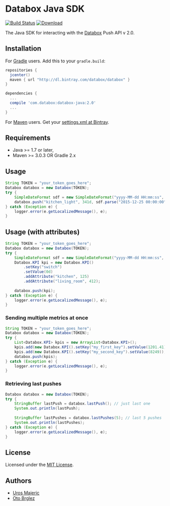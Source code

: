 # Databox Java SDK

[![Build Status][ci-master-image]][ci-master]
[![Download][download-image]][download]

The Java SDK for interacting with the [Databox](https://databox.com) Push API v 2.0.

## Installation

For [Gradle](http://gradle.org/) users. Add this to your `gradle.build`:

```gradle
repositories {
  jcenter()
  maven { url "http://dl.bintray.com/databox/databox" }
}

dependencies {
  ...
  compile 'com.databox:databox-java:2.0'
  ...
}
```

For [Maven](http://maven.org/) users. Get your [settings.xml at Bintray](https://bintray.com/databox/databox/databox-sdk/view).

## Requirements

* Java >= 1.7 or later,
* Maven >= 3.0.3 OR Gradle 2.x

## Usage

```java
String TOKEN = "your_token_goes_here";
Databox databox = new Databox(TOKEN);
try {
	SimpleDateFormat sdf = new SimpleDateFormat("yyyy-MM-dd HH:mm:ss", Locale.getDefault());
	databox.push("kitchen_light", 341d, sdf.parse("2015-12-25 00:00:00"));
} catch (Exception e) {
	logger.error(e.getLocalizedMessage(), e);
}
```

## Usage (with attributes)

```java
String TOKEN = "your_token_goes_here";
Databox databox = new Databox(TOKEN);
try {
	SimpleDateFormat sdf = new SimpleDateFormat("yyyy-MM-dd HH:mm:ss", Locale.getDefault());
	Databox.KPI kpi = new Databox.KPI()
		.setKey("switch")
		.setValue(0d)
		.addAttribute("kitchen", 125)
		.addAttribute("living_room", 412);
		
	databox.push(kpi);
} catch (Exception e) {
	logger.error(e.getLocalizedMessage(), e);
}
```

### Sending multiple metrics at once

```java
String TOKEN = "your_token_goes_here";
Databox databox = new Databox(TOKEN);
try {
	List<Databox.KPI> kpis = new ArrayList<Databox.KPI>();
	kpis.add(new Databox.KPI().setKey("my_first_key").setValue(1201.41));
	kpis.add(new Databox.KPI().setKey("my_second_key").setValue(8249));
	databox.push(kpis);
} catch (Exception e) {
	logger.error(e.getLocalizedMessage(), e);
}
```

### Retrieving last pushes

```java
Databox databox = new Databox(TOKEN);
try {
    StringBuffer lastPush = databox.lastPush(); // just last one
    System.out.println(lastPush);
    
    StringBuffer lastPushes = databox.lastPushes(5); // last 5 pushes
    System.out.println(lastPushes);    
} catch (Exception e) {
	logger.error(e.getLocalizedMessage(), e);
}
```

## License

Licensed under the [MIT License](LICENSE).

## Authors

- [Uros Majeric](http://github.com/umajeric)
- [Oto Brglez](http://github.com/otobrglez)

[ci-master]: https://travis-ci.org/databox/databox-java
[ci-master-image]: https://travis-ci.org/databox/databox-java.svg?branch=master
[download]: https://bintray.com/databox/databox/databox-sdk/_latestVersion
[download-image]: https://api.bintray.com/packages/databox/databox/databox-sdk/images/download.svg
